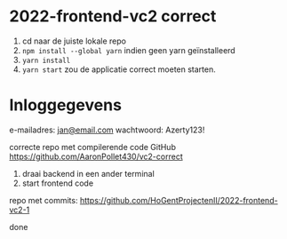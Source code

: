 # 2022-frontend-vc2 correct

1. cd naar de juiste lokale repo
2. `npm install --global yarn` indien geen yarn geïnstalleerd
3. `yarn install`
4. `yarn start` zou de applicatie correct moeten starten.

# Inloggegevens

e-mailadres: jan@email.com
wachtwoord: Azerty123!

correcte repo met compilerende code GitHub
https://github.com/AaronPollet430/vc2-correct

1. draai backend in een ander terminal
2. start frontend code

repo met commits:
https://github.com/HoGentProjectenII/2022-frontend-vc2-1

done
